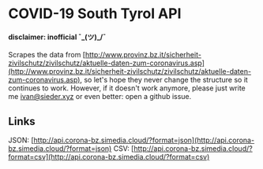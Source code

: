 # COVID-19 South Tyrol API
#### disclaimer: inofficial ¯\_(ツ)_/¯

Scrapes the data from [http://www.provinz.bz.it/sicherheit-zivilschutz/zivilschutz/aktuelle-daten-zum-coronavirus.asp](http://www.provinz.bz.it/sicherheit-zivilschutz/zivilschutz/aktuelle-daten-zum-coronavirus.asp), so let's hope they never change the structure so it continues to work. However, if it doesn't work anymore, please just write me [ivan@sieder.xyz](mailto:ivan@sieder.xyz) or even better: open a github issue.

## Links
JSON: [http://api.corona-bz.simedia.cloud/?format=json](http://api.corona-bz.simedia.cloud/?format=json)
CSV: [http://api.corona-bz.simedia.cloud/?format=csv](http://api.corona-bz.simedia.cloud/?format=csv)
